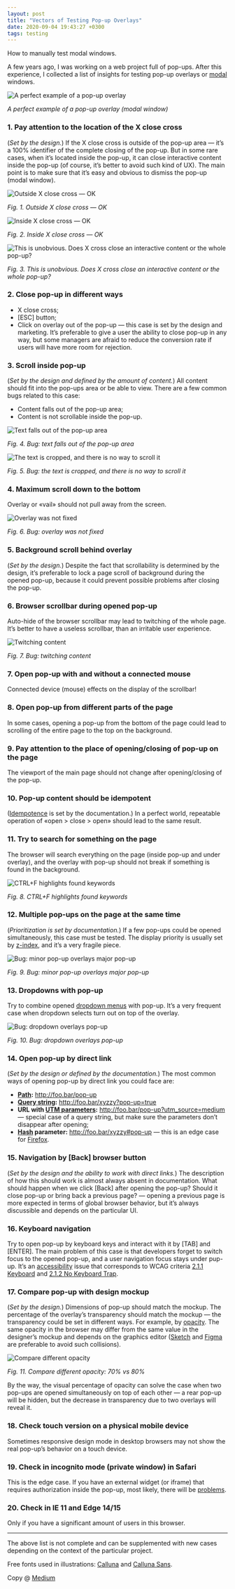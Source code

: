 ```yaml
---
layout: post
title: "Vectors of Testing Pop-up Overlays"
date: 2020-09-04 19:43:27 +0300
tags: testing
---
```


How to manually test modal windows.

A few years ago, I was working on a web project full of pop-ups. After this experience, I collected a list of insights for testing pop-up overlays or [modal](https://dribbble.com/tags/modal) windows.

![A perfect example of a pop-up overlay](/assets/2020-09-04/00-example.jpg)

_A perfect example of a pop-up overlay (modal window)_

### 1. Pay attention to the location of the X close cross

(_Set by the design._) If the X close cross is outside of the pop-up area — it’s a 100% identifier of the complete closing of the pop-up. But in some rare cases, when it’s located inside the pop-up, it can close interactive content inside the pop-up (of course, it’s better to avoid such kind of UX). The main point is to make sure that it’s easy and obvious to dismiss the pop-up (modal window).

![Outside X close cross — OK](/assets/2020-09-04/01-outside-x.png)

_Fig. 1. Outside X close cross — OK_

![Inside X close cross — OK](/assets/2020-09-04/02-inside-x.png)

_Fig. 2. Inside X close cross — OK_

![This is unobvious. Does X cross close an interactive content or the whole pop-up?](/assets/2020-09-04/03-unobvious-x.png)

_Fig. 3. This is unobvious. Does X cross close an interactive content or the whole pop-up?_

### 2. Close pop-up in different ways

- X close cross;
- [ESC] button;
- Click on overlay out of the pop-up — this case is set by the design and marketing. It’s preferable to give a user the ability to close pop-up in any way, but some managers are afraid to reduce the conversion rate if users will have more room for rejection.

### 3. Scroll inside pop-up

(_Set by the design and defined by the amount of content._) All content should fit into the pop-ups area or be able to view. There are a few common bugs related to this case:

- Content falls out of the pop-up area;
- Content is not scrollable inside the pop-up.

![Text falls out of the pop-up area](/assets/2020-09-04/04-bug.png)

_Fig. 4. Bug: text falls out of the pop-up area_

![The text is cropped, and there is no way to scroll it](/assets/2020-09-04/05-bug.png)

_Fig. 5. Bug: the text is cropped, and there is no way to scroll it_

### 4. Maximum scroll down to the bottom

Overlay or «vail» should not pull away from the screen.

![Overlay was not fixed](/assets/2020-09-04/04-bug.png)

_Fig. 6. Bug: overlay was not fixed_

### 5. Background scroll behind overlay

(_Set by the design._) Despite the fact that scrollability is determined by the design, it’s preferable to lock a page scroll of background during the opened pop-up, because it could prevent possible problems after closing the pop-up.

### 6. Browser scrollbar during opened pop-up

Auto-hide of the browser scrollbar may lead to twitching of the whole page. It’s better to have a useless scrollbar, than an irritable user experience.

![Twitching content](/assets/2020-09-04/07-twitching.gif)

_Fig. 7. Bug: twitching content_

### 7. Open pop-up with and without a connected mouse

Connected device (mouse) effects on the display of the scrollbar!

### 8. Open pop-up from different parts of the page

In some cases, opening a pop-up from the bottom of the page could lead to scrolling of the entire page to the top on the background.

### 9. Pay attention to the place of opening/closing of pop-up on the page

The viewport of the main page should not change after opening/closing of the pop-up.

### 10. Pop-up content should be idempotent

([Idempotence](https://en.wikipedia.org/wiki/Idempotence) is set by the documentation.) In a perfect world, repeatable operation of «open > close > open» should lead to the same result.

### 11. Try to search for something on the page

The browser will search everything on the page (inside pop-up and under overlay), and the overlay with pop-up should not break if something is found in the background.

![CTRL+F highlights found keywords](/assets/2020-09-04/08-ctrl-f.png)

_Fig. 8. CTRL+F highlights found keywords_

### 12. Multiple pop-ups on the page at the same time

(_Prioritization is set by documentation._) If a few pop-ups could be opened simultaneously, this case must be tested. The display priority is usually set by [z-index](https://developer.mozilla.org/en-US/docs/Web/CSS/z-index), and it’s a very fragile piece.

![Bug: minor pop-up overlays major pop-up](/assets/2020-09-04/09-bug.png)

_Fig. 9. Bug: minor pop-up overlays major pop-up_

### 13. Dropdowns with pop-up

Try to combine opened [dropdown menus](https://dribbble.com/tags/dropdown_menu) with pop-up. It’s a very frequent case when dropdown selects turn out on top of the overlay.

![Bug: dropdown overlays pop-up](/assets/2020-09-04/10-bug.png)

_Fig. 10. Bug: dropdown overlays pop-up_

### 14. Open pop-up by direct link

(_Set by the design or defined by the documentation._) The most common ways of opening pop-up by direct link you could face are:

- **[Path](https://developer.mozilla.org/en-US/docs/Learn/Common_questions/What_is_a_URL):** http://foo.bar/pop-up
- **[Query string](https://en.wikipedia.org/wiki/Query_string):** http://foo.bar/xyzzy?pop-up=true
- **URL with [UTM parameters](https://en.wikipedia.org/wiki/UTM_parameters):** http://foo.bar/pop-up?utm_source=medium — special case of a query string, but make sure the parameters don’t disappear after opening;
- **[Hash](https://developer.mozilla.org/en-US/docs/Web/API/URL/hash) parameter:** http://foo.bar/xyzzy#pop-up — this is an edge case for [Firefox](https://bugzilla.mozilla.org/show_bug.cgi?id=645075).

### 15. Navigation by [Back] browser button

(_Set by the design and the ability to work with direct links._) The description of how this should work is almost always absent in documentation. What should happen when we click [Back] after opening the pop-up? Should it close pop-up or bring back a previous page? — opening a previous page is more expected in terms of global browser behavior, but it’s always discussible and depends on the particular UI.

### 16. Keyboard navigation

Try to open pop-up by keyboard keys and interact with it by [TAB] and [ENTER]. The main problem of this case is that developers forget to switch focus to the opened pop-up, and a user navigation focus stays under pup-up. It’s an [accessibility](https://developer.mozilla.org/en-US/docs/Web/Accessibility) issue that corresponds to WCAG criteria [2.1.1 Keyboard](https://www.w3.org/TR/WCAG21/#keyboard) and [2.1.2 No Keyboard Trap](https://www.w3.org/TR/WCAG21/#no-keyboard-trap).

### 17. Compare pop-up with design mockup

(_Set by the design._) Dimensions of pop-up should match the mockup. The percentage of the overlay’s transparency should match the mockup — the transparency could be set in different ways. For example, by [opacity](https://developer.mozilla.org/en-US/docs/Web/CSS/opacity). The same opacity in the browser may differ from the same value in the designer’s mockup and depends on the graphics editor ([Sketch](https://www.sketch.com/) and [Figma](https://www.figma.com/) are preferable to avoid such collisions).

![Compare different opacity](/assets/2020-09-04/11-compare-different-opacity.png)

_Fig. 11. Compare different opacity: 70% vs 80%_

By the way, the visual percentage of opacity can solve the case when two pop-ups are opened simultaneously on top of each other — a rear pop-up will be hidden, but the decrease in transparency due to two overlays will reveal it.

### 18. Check touch version on a physical mobile device

Sometimes responsive design mode in desktop browsers may not show the real pop-up’s behavior on a touch device.

### 19. Check in incognito mode (private window) in Safari

This is the edge case. If you have an external widget (or iframe) that requires authorization inside the pop-up, most likely, there will be [problems](https://webkit.org/blog/10218/full-third-party-cookie-blocking-and-more/).

### 20. Check in IE 11 and Edge 14/15

Only if you have a significant amount of users in this browser.

---

The above list is not complete and can be supplemented with new cases depending on the context of the particular project.

Free fonts used in illustrations: [Calluna](https://www.myfonts.com/fonts/exljbris/calluna/) and [Calluna Sans](https://www.myfonts.com/fonts/exljbris/calluna-sans/).

Copy @ [Medium](https://adequatica.medium.com/vectors-of-testing-pop-up-overlays-modal-windows-65c2ede32344)
